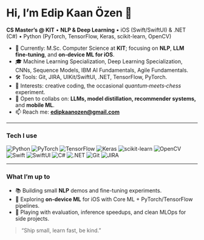 # Hi, I’m Edip Kaan Özen 👋

**CS Master’s @ KIT** • **NLP & Deep Learning** • iOS (Swift/SwiftUI) & .NET (C#) • Python (PyTorch, TensorFlow, Keras, scikit-learn, OpenCV)

- 🔭 Currently: M.Sc. Computer Science at **KIT**; focusing on **NLP**, **LLM fine‑tuning**, and **on‑device ML for iOS**.  
- 🎓 Machine Learning Specialization, Deep Learning Specialization, CNNs, Sequence Models, IBM AI Fundamentals, Agile Fundamentals.
- 🛠️ Tools: Git, JIRA, UIKit/SwiftUI, .NET, TensorFlow, PyTorch.  
- 🧪 Interests: creative coding, the occasional *quantum‑meets‑chess* experiment.
- 🤝 Open to collabs on: **LLMs, model distillation, recommender systems,** and **mobile ML**.  
- 📫 Reach me: **edipkaanozen@gmail.com**

---

### Tech I use
![Python](https://img.shields.io/badge/Python-3776AB?logo=python&logoColor=white)
![PyTorch](https://img.shields.io/badge/PyTorch-EE4C2C?logo=pytorch&logoColor=white)
![TensorFlow](https://img.shields.io/badge/TensorFlow-FF6F00?logo=tensorflow&logoColor=white)
![Keras](https://img.shields.io/badge/Keras-D00000?logo=keras&logoColor=white)
![scikit-learn](https://img.shields.io/badge/scikit--learn-F7931E?logo=scikitlearn&logoColor=white)
![OpenCV](https://img.shields.io/badge/OpenCV-5C3EE8?logo=opencv&logoColor=white)
![Swift](https://img.shields.io/badge/Swift-FA7343?logo=swift&logoColor=white)
![SwiftUI](https://img.shields.io/badge/SwiftUI-0D96F6?logo=swift&logoColor=white)
![C#](https://img.shields.io/badge/C%23-239120?logo=csharp&logoColor=white)
![.NET](https://img.shields.io/badge/.NET-512BD4?logo=dotnet&logoColor=white)
![Git](https://img.shields.io/badge/Git-F05032?logo=git&logoColor=white)
![JIRA](https://img.shields.io/badge/JIRA-0052CC?logo=jira&logoColor=white)

---

### What I’m up to
- 📚 Building small **NLP** demos and fine-tuning experiments.
- 📱 Exploring **on-device ML** for iOS with Core ML + PyTorch/TensorFlow pipelines.
- 🧩 Playing with evaluation, inference speedups, and clean MLOps for side projects.

> “Ship small, learn fast, be kind.”

